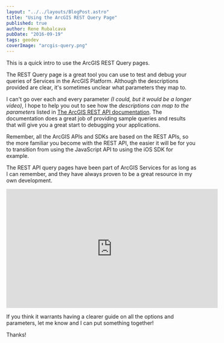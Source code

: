 ```yaml
---
layout: "../../layouts/BlogPost.astro"
title: "Using the ArcGIS REST Query Page"
published: true
author: Rene Rubalcava
pubDate: "2016-09-19"
tags: geodev
coverImage: "arcgis-query.png"
---
```


This is a quick intro to use the ArcGIS REST Query pages.

The REST Query page is a great tool you can use to test and debug your queries of Services in the ArcGIS Platform. Although the descriptions provided are clear, it's sometimes unclear what parameters they map to.

I can't go over each and every parameter _(I could, but it would be a longer video)_, I hope to help you out to see how the _descriptions can map to the parameters_ listed in [The ArcGIS REST API documentation](http://resources.arcgis.com/en/help/arcgis-rest-api/#/Query_Feature_Service_Layer/02r3000000r1000000/). The documentation does a great job of providing sample queries and results that will give you a great start to debugging your applications.

Remember, all the ArcGIS APIs and SDKs are based on the REST APIs, so the more familiar you become with the REST API, the easier it will be for you to transition from using the JavaScript API to using the iOS SDK for example.

The REST API query pages have been part of ArcGIS Services for as long as I can remember, and they have always proven to be a great resource in my own development.

<iframe width="560" height="315" src="https://www.youtube.com/embed/LsYgtjkm69Y" frameborder="0" allowfullscreen></iframe>

If you think it warrants having a clearer guide on all the options and parameters, let me know and I can put something together!

Thanks!
